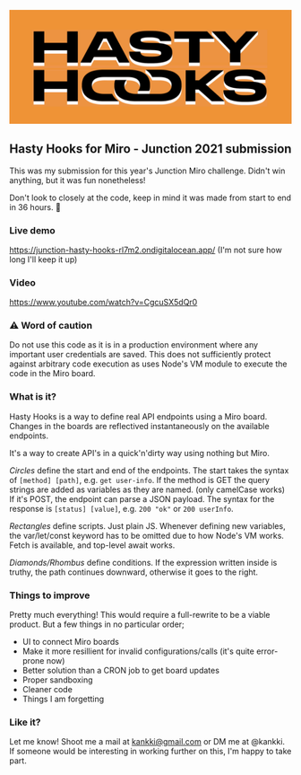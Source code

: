 ![Hasty Hooks](/logo.png?raw=true)

## Hasty Hooks for Miro - Junction 2021 submission

This was my submission for this year's Junction Miro challenge. Didn't win anything, but it was fun nonetheless!

Don't look to closely at the code, keep in mind it was made from start to end in 36 hours. 😬

### Live demo
https://junction-hasty-hooks-rl7m2.ondigitalocean.app/
(I'm not sure how long I'll keep it up)

### Video
https://www.youtube.com/watch?v=CgcuSX5dQr0

### ⚠️ Word of caution

Do not use this code as it is in a production environment where any important user credentials are saved. This does not sufficiently protect against arbitrary code execution as uses Node's VM module to execute the code in the Miro board.

### What is it? 

Hasty Hooks is a way to define real API endpoints using a Miro board. Changes in the boards are reflectived instantaneously on the available endpoints. 

It's a way to create API's in a quick'n'dirty way using nothing but Miro.

*Circles* define the start and end of the endpoints. The start takes the syntax of `[method] [path]`, e.g. `get user-info`. If the method is GET the query strings are added as variables as they are named. (only camelCase works) If it's POST, the endpoint can parse a JSON payload. The syntax for the response is `[status] [value]`, e.g. `200 "ok"` or `200 userInfo`.

*Rectangles* define scripts. Just plain JS. Whenever defining new variables, the var/let/const keyword has to be omitted due to how Node's VM works. Fetch is available, and top-level await works.

*Diamonds/Rhombus* define conditions. If the expression written inside is truthy, the path continues downward, otherwise it goes to the right.

### Things to improve

Pretty much everything! This would require a full-rewrite to be a viable product. But a few things in no particular order;

- UI to connect Miro boards
- Make it more resillient for invalid configurations/calls (it's quite error-prone now)
- Better solution than a CRON job to get board updates
- Proper sandboxing
- Cleaner code
- Things I am forgetting

### Like it?

Let me know! Shoot me a mail at kankki@gmail.com or DM me at @kankki. If someone would be interesting in working further on this, I'm happy to take part.
